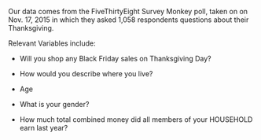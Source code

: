 Our data comes from the FiveThirtyEight Survey Monkey poll, taken on on Nov. 17, 2015
in which they asked 1,058 respondents questions about their Thanksgiving. 

Relevant Variables include:

- Will you shop any Black Friday sales on Thanksgiving Day?

- How would you describe where you live? 

- Age

- What is your gender?

- How much total combined money did all members of your HOUSEHOLD earn last year?
